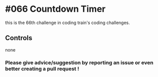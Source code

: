 # #066 Countdown Timer

this is the 66th challenge in coding train's coding challenges.

## Controls

none

### Please give advice/suggestion by reporting an issue or even better creating a pull request !
